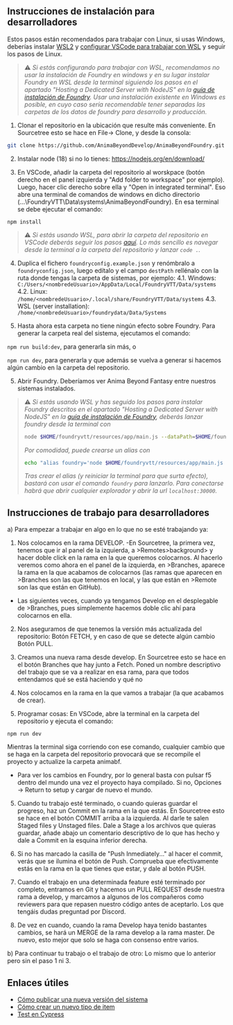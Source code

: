 ## Instrucciones de instalación para desarrolladores

Estos pasos están recomendados para trabajar con Linux, si usas Windows, deberías instalar [WSL2](https://learn.microsoft.com/es-es/windows/wsl/install) y [configurar VSCode para trabajar con WSL](https://learn.microsoft.com/en-us/windows/wsl/tutorials/wsl-vscode) y seguir los pasos de Linux.

> :warning: *Si estás configurando para trabajar con WSL, recomendamos no usar la instalación de Foundry en windows y en su lugar instalar Foundry en WSL desde la terminal siguiendo los pasos en el apartado "Hosting a Dedicated Server with NodeJS" en la [guía de instalación de Foundry](https://foundryvtt.com/article/installation/). Usar una instalación existente en Windows es posible, en cuyo caso sería recomendable tener separadas las carpetas de los datos de foundry para desarrollo y producción.*

1) Clonar el repositorio en la ubicación que resulte más conveniente. En Sourcetree esto se hace en File-> Clone, y desde la consola:
```bash
git clone https://github.com/AnimaBeyondDevelop/AnimaBeyondFoundry.git

```

2) Instalar node (18) si no lo tienes: https://nodejs.org/en/download/

3) En VSCode, añadir la carpeta del repositorio al worskpace (botón derecho en el panel izquierda y "Add folder to workspace" por ejemplo). Luego, hacer clic derecho sobre ella y "Open in integrated terminal". Eso abre una terminal de comandos de windows en dicho directorio (...\FoundryVTT\Data\systems\AnimaBeyondFoundry). En esa terminal se debe ejecutar el comando:

`npm install`

> :warning: *Si estás usando WSL, para abrir la carpeta del repositorio en VSCode deberás seguir los pasos [aquí](https://learn.microsoft.com/en-us/windows/wsl/tutorials/wsl-vscode#open-a-wsl-project-in-visual-studio-code). Lo más sencillo es navegar desde la terminal a la carpeta del repositorio y lanzar `code .`.*

4) Duplica el fichero `foundryconfig.example.json` y renómbralo a `foundryconfig.json`, luego edítalo y el campo `destPath` rellénalo con la ruta donde tengas la carpeta de sistemas, por ejemplo:
   4.1. Windows: `C:/Users/<nombredeUsuario>/AppData/Local/FoundryVTT/Data/systems`
   4.2. Linux: `/home/<nombredeUsuario>/.local/share/FoundryVTT/Data/systems`
   4.3. WSL (server installation): `/home/<nombredeUsuario>/foundrydata/Data/Systems`

4) Hasta ahora esta carpeta no tiene ningún efecto sobre Foundry. Para generar la carpeta real del sistema, ejecutamos el comando:

`npm run build:dev`, para generarla sin más, o

`npm run dev`, para generarla y que además se vuelva a generar si hacemos algún cambio en la carpeta del repositorio.

5) Abrir Foundry. Deberíamos ver Anima Beyond Fantasy entre nuestros sistemas instalados.
> :warning: *Si estás usando WSL y has seguido los pasos para instalar Foundry descritos en el apartado "Hosting a Dedicated Server with NodeJS" en la [guía de instalación de Foundry](https://foundryvtt.com/article/installation/), deberás lanzar foundry desde la terminal con*
> ```bash
> node $HOME/foundryvtt/resources/app/main.js --dataPath=$HOME/foundrydata`
> ```
> *Por comodidad, puede crearse un alias con*
>```bash
> echo "alias foundry='node $HOME/foundryvtt/resources/app/main.js --dataPath=$HOME/foundrydata'" >> ~/.bash_aliases
>```
> *Tras crear el alias (y reiniciar la terminal para que surta efecto), bastará con usar el comando `foundry` para lanzarlo. Para conectarse habrá que abrir cualquier explorador y abrir la url `localhost:30000`.*

## Instrucciones de trabajo para desarrolladores

a) Para empezar a trabajar en algo en lo que no se esté trabajando ya:

1) Nos colocamos en la rama DEVELOP.
   -En Sourcetree, la primera vez, tenemos que ir al panel de la izquierda, a >Remotes>background> y hacer doble click en la rama en la que queremos colocarnos. Al hacerlo veremos como ahora en el panel de la izquierda, en >Branches, aparece la rama en la que acabamos de colocarnos (las ramas que aparecen en >Branches son las que tenemos en local, y las que están en >Remote son las que están en GitHub).
- Las siguientes veces, cuando ya tengamos Develop en el desplegable de >Branches, pues simplemente hacemos doble clic ahí para colocarnos en ella.

2) Nos aseguramos de que tenemos la versión más actualizada del repositorio: Botón FETCH, y en caso de que se detecte algún cambio Botón PULL.

3) Creamos una nueva rama desde develop. En Sourcetree esto se hace en el botón Branches que hay junto a Fetch. Poned un nombre descriptivo del trabajo que se va a realizar en esa rama, para que todos entendamos qué se está haciendo y qué no

4) Nos colocamos en la rama en la que vamos a trabajar (la que acabamos de crear).

5) Programar cosas: En VSCode, abre la terminal en la carpeta del repositorio y ejecuta el comando:

`npm run dev`

Mientras la terminal siga corriendo con ese comando, cualquier cambio que se haga en la carpeta del repositorio provocará que se recompile el proyecto y actualize la carpeta animabf.
- Para ver los cambios en Foundry, por lo general basta con pulsar f5 dentro del mundo una vez el proyecto haya compilado. Si no, Opciones -> Return to setup y cargar de nuevo el mundo.

5) Cuando tu trabajo esté terminado, o cuando quieras guardar el progreso, haz un Commit en la rama en la que estás. En Sourcetree esto se hace en el botón COMMIT arriba a la izquierda. Al darle te salen Staged files y Unstaged files. Dale a Stage a los archivos que quieras guardar, añade abajo un comentario descriptivo de lo que has hecho y dale a Commit en la esquina inferior derecha.

6) Si no has marcado la casilla de "Push Inmediately..." al hacer el commit, verás que se ilumina el botón de Push. Comprueba que efectivamente estás en la rama en la que tienes que estar, y dale al botón PUSH.

7) Cuando el trabajo en una determinada feature esté terminado por completo, entramos en Git y hacemos un PULL REQUEST desde nuestra rama a develop, y marcamos a algunos de los compañeros como reviewers para que repasen nuestro código antes de aceptarlo. Los que tengáis dudas preguntad por Discord.

8) De vez en cuando, cuando la rama Develop haya tenido bastantes cambios, se hará un MERGE de la rama develop a la rama master. De nuevo, esto mejor que solo se haga con consenso entre varios.

b) Para continuar tu trabajo o el trabajo de otro: Lo mismo que lo anterior pero sin el paso 1 ni 3.

## Enlaces útiles

- [Cómo publicar una nueva versión del sistema](publish-new-version.md)
- [Cómo crear un nuevo tipo de item](add-new-item.md)
- [Test en Cypress](cypress_integration_tests.md)
